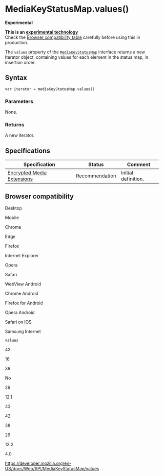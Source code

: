 # MediaKeyStatusMap.values()

**Experimental**

**This is an [experimental technology](https://developer.mozilla.org/en-US/docs/MDN/Guidelines/Conventions_definitions#experimental)**  
Check the [Browser compatibility table](#browser_compatibility) carefully before using this in production.

The `values` property of the [`MediaKeyStatusMap`](../mediakeystatusmap) interface returns a new Iterator object, containing values for each element in the status map, in insertion order.

## Syntax

    var iterator = mediaKeyStatusMap.values()

### Parameters

None.

### Returns

A new iterator.

## Specifications

<table><thead><tr class="header"><th>Specification</th><th>Status</th><th>Comment</th></tr></thead><tbody><tr class="odd"><td><a href="https://w3c.github.io/encrypted-media/">Encrypted Media Extensions</a></td><td><span class="spec-rec">Recommendation</span></td><td>Initial definition.</td></tr></tbody></table>

## Browser compatibility

Desktop

Mobile

Chrome

Edge

Firefox

Internet Explorer

Opera

Safari

WebView Android

Chrome Android

Firefox for Android

Opera Android

Safari on IOS

Samsung Internet

`values`

42

16

38

No

29

12.1

43

42

38

29

12.2

4.0

<a href="https://developer.mozilla.org/en-US/docs/Web/API/MediaKeyStatusMap/values" class="_attribution-link">https://developer.mozilla.org/en-US/docs/Web/API/MediaKeyStatusMap/values</a>
